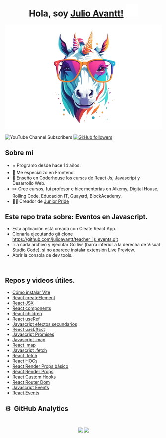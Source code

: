 <div align="center">
<h1 align="center">Hola, soy <a href="https://www.youtube.com/@juniorpride">Julio Avantt!</a> <img src="https://github.com/Kathryn-Jie/Kathryn-Jie/blob/main/wave.gif" width="40px" /></h1>
 
</div>
<p align="center">
 <img src="https://github.com/julioavantt/julioavantt/blob/main/unicorn-with-glasses.png">
</p>

![YouTube Channel Subscribers](https://img.shields.io/youtube/channel/subscribers/UC38RutKRyCUHZ866mTNkUAw?link=https%3A%2F%2Fyoutube.com%2F%40juniorpride)
[![GitHub followers](https://img.shields.io/github/followers/julioavantt?style=social)](https://github.com/julioavantt)

## Sobre mi

- ⭐ Programo desde hace 14 años.
- 📲 Me especializo en Frontend.
- 🎥 Enseño en Coderhouse los cursos de React Js, Javascript y Desarrollo Web.
- ✏️ Cree cursos, fui profesor e hice mentorías en Alkemy, Digital House, Rolling Code, Educación IT, Guayerd, BlockAcademy.
- 🧑‍🏫 Creador de [Junior Pride](https://www.youtube.com/@juniorpride)
  <br>

## Este repo trata sobre: Eventos en Javascript.

- Esta aplicación está creada con Create React App.
- Clonarla ejecutando git clone https://github.com/julioavantt/teacher_js_events.git
- Ir a cada archivo y ejecutar Go live (barra inferior a la derecha de Visual Studio Code), si no aparece instalar extensión Live Preview.
- Abrir la consola de dev tools.

<br>

## Repos y videos útiles.

- [Cómo instalar Vite](https://www.youtube.com/watch?v=jcKoP-FvPsY&ab_channel=JuniorPride)
- [React createElement](https://github.com/julioavantt/teacher_react_create_element)
- [React JSX](https://github.com/julioavantt/teacher_react_jsx_basic)
- [React components](https://github.com/julioavantt/teacher_react_components)
- [React children](https://github.com/julioavantt/teacher_react_children)
- [React useRef](https://github.com/julioavantt/teacher_react_useref)
- [Javascript efectos secundarios](https://github.com/julioavantt/teacher_js_side_effects)
- [React useEffect](https://github.com/julioavantt/teacher_react_useeffect)
- [Javascript Promises](https://github.com/julioavantt/teacher_js_promises)
- [Javascript .map](https://github.com/julioavantt/teacher_js_map)
- [React .map](https://github.com/julioavantt/teacher_react_map)
- [Javascript .fetch](https://github.com/julioavantt/teacher_js_fetch)
- [React .fetch](https://github.com/julioavantt/teacher_react_fetch)
- [React HOCs](https://github.com/julioavantt/teacher_react_hocs)
- [React Render Props básico](https://github.com/julioavantt/teacher_react_render_props_basic)
- [React Render Props](https://github.com/julioavantt/teacher_render_props)
- [React Custom Hooks](https://github.com/julioavantt/teacher_react_custom_hooks)
- [React Router Dom](https://github.com/julioavantt/teacher_react_router_dom)
- [Javascript Events](https://github.com/julioavantt/teacher_js_events)
- [React Events](https://github.com/julioavantt/teacher_react_events)
  <br>

## ⚙️ &nbsp;GitHub Analytics

<br>
<p align="center">
<a href="https://github.com/ArisGuimera">
  <img height="180em" src="https://github-readme-stats-eight-theta.vercel.app/api?username=julioavantt&show_icons=true&theme=algolia&include_all_commits=true&count_private=true"/>
  <img height="180em" src="https://github-readme-stats-eight-theta.vercel.app/api/top-langs/?username=julioavantt&layout=compact&langs_count=8&theme=algolia"/>
</a>
</p>
